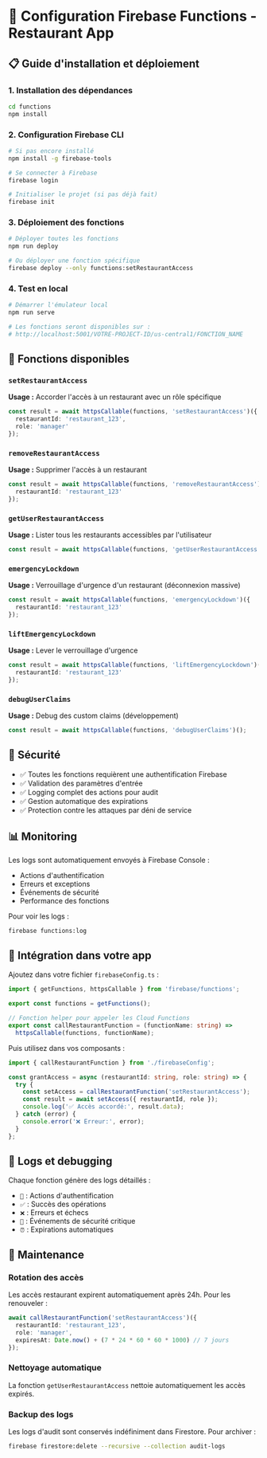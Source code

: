 # 🔧 Configuration Firebase Functions - Restaurant App

## 📋 Guide d'installation et déploiement

### 1. Installation des dépendances
```bash
cd functions
npm install
```

### 2. Configuration Firebase CLI
```bash
# Si pas encore installé
npm install -g firebase-tools

# Se connecter à Firebase
firebase login

# Initialiser le projet (si pas déjà fait)
firebase init
```

### 3. Déploiement des fonctions
```bash
# Déployer toutes les fonctions
npm run deploy

# Ou déployer une fonction spécifique
firebase deploy --only functions:setRestaurantAccess
```

### 4. Test en local
```bash
# Démarrer l'émulateur local
npm run serve

# Les fonctions seront disponibles sur :
# http://localhost:5001/VOTRE-PROJECT-ID/us-central1/FONCTION_NAME
```

## 🔗 Fonctions disponibles

### `setRestaurantAccess`
**Usage :** Accorder l'accès à un restaurant avec un rôle spécifique
```typescript
const result = await httpsCallable(functions, 'setRestaurantAccess')({
  restaurantId: 'restaurant_123',
  role: 'manager'
});
```

### `removeRestaurantAccess`
**Usage :** Supprimer l'accès à un restaurant
```typescript
const result = await httpsCallable(functions, 'removeRestaurantAccess')({
  restaurantId: 'restaurant_123'
});
```

### `getUserRestaurantAccess`
**Usage :** Lister tous les restaurants accessibles par l'utilisateur
```typescript
const result = await httpsCallable(functions, 'getUserRestaurantAccess')();
```

### `emergencyLockdown`
**Usage :** Verrouillage d'urgence d'un restaurant (déconnexion massive)
```typescript
const result = await httpsCallable(functions, 'emergencyLockdown')({
  restaurantId: 'restaurant_123'
});
```

### `liftEmergencyLockdown`
**Usage :** Lever le verrouillage d'urgence
```typescript
const result = await httpsCallable(functions, 'liftEmergencyLockdown')({
  restaurantId: 'restaurant_123'
});
```

### `debugUserClaims`
**Usage :** Debug des custom claims (développement)
```typescript
const result = await httpsCallable(functions, 'debugUserClaims')();
```

## 🔐 Sécurité

- ✅ Toutes les fonctions requièrent une authentification Firebase
- ✅ Validation des paramètres d'entrée
- ✅ Logging complet des actions pour audit
- ✅ Gestion automatique des expirations
- ✅ Protection contre les attaques par déni de service

## 📊 Monitoring

Les logs sont automatiquement envoyés à Firebase Console :
- Actions d'authentification
- Erreurs et exceptions
- Événements de sécurité
- Performance des fonctions

Pour voir les logs :
```bash
firebase functions:log
```

## 🚀 Intégration dans votre app

Ajoutez dans votre fichier `firebaseConfig.ts` :
```typescript
import { getFunctions, httpsCallable } from 'firebase/functions';

export const functions = getFunctions();

// Fonction helper pour appeler les Cloud Functions
export const callRestaurantFunction = (functionName: string) => 
  httpsCallable(functions, functionName);
```

Puis utilisez dans vos composants :
```typescript
import { callRestaurantFunction } from './firebaseConfig';

const grantAccess = async (restaurantId: string, role: string) => {
  try {
    const setAccess = callRestaurantFunction('setRestaurantAccess');
    const result = await setAccess({ restaurantId, role });
    console.log('✅ Accès accordé:', result.data);
  } catch (error) {
    console.error('❌ Erreur:', error);
  }
};
```

## 📝 Logs et debugging

Chaque fonction génère des logs détaillés :
- `🔐` : Actions d'authentification
- `✅` : Succès des opérations
- `❌` : Erreurs et échecs
- `🚨` : Événements de sécurité critique
- `⏰` : Expirations automatiques

## 🔧 Maintenance

### Rotation des accès
Les accès restaurant expirent automatiquement après 24h. Pour les renouveler :
```typescript
await callRestaurantFunction('setRestaurantAccess')({
  restaurantId: 'restaurant_123',
  role: 'manager',
  expiresAt: Date.now() + (7 * 24 * 60 * 60 * 1000) // 7 jours
});
```

### Nettoyage automatique
La fonction `getUserRestaurantAccess` nettoie automatiquement les accès expirés.

### Backup des logs
Les logs d'audit sont conservés indéfiniment dans Firestore. Pour archiver :
```bash
firebase firestore:delete --recursive --collection audit-logs
```
